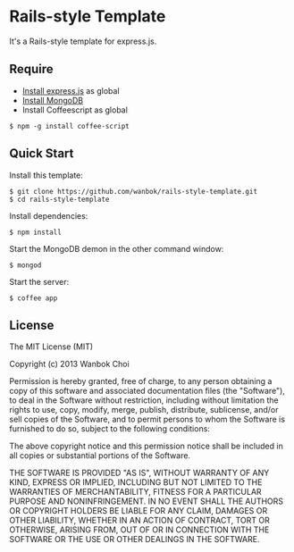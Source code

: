 Rails-style Template
====================

It's a Rails-style template for express.js.

## Require

 - [Install express.js](https://github.com/visionmedia/express) as global
 - [Install MongoDB](http://docs.mongodb.org/manual/installation/)
 - Install Coffeescript as global

 ```$ npm -g install coffee-script```

## Quick Start

 Install this template:

    $ git clone https://github.com/wanbok/rails-style-template.git
    $ cd rails-style-template

 Install dependencies:

    $ npm install

 Start the MongoDB demon in the other command window:

    $ mongod

 Start the server:

    $ coffee app

## License
 The MIT License (MIT)

 Copyright (c) 2013 Wanbok Choi

 Permission is hereby granted, free of charge, to any person obtaining a copy of
 this software and associated documentation files (the "Software"), to deal in
 the Software without restriction, including without limitation the rights to
 use, copy, modify, merge, publish, distribute, sublicense, and/or sell copies of
 the Software, and to permit persons to whom the Software is furnished to do so,
 subject to the following conditions:

 The above copyright notice and this permission notice shall be included in all
 copies or substantial portions of the Software.

 THE SOFTWARE IS PROVIDED "AS IS", WITHOUT WARRANTY OF ANY KIND, EXPRESS OR
 IMPLIED, INCLUDING BUT NOT LIMITED TO THE WARRANTIES OF MERCHANTABILITY, FITNESS
 FOR A PARTICULAR PURPOSE AND NONINFRINGEMENT. IN NO EVENT SHALL THE AUTHORS OR
 COPYRIGHT HOLDERS BE LIABLE FOR ANY CLAIM, DAMAGES OR OTHER LIABILITY, WHETHER
 IN AN ACTION OF CONTRACT, TORT OR OTHERWISE, ARISING FROM, OUT OF OR IN
 CONNECTION WITH THE SOFTWARE OR THE USE OR OTHER DEALINGS IN THE SOFTWARE.
